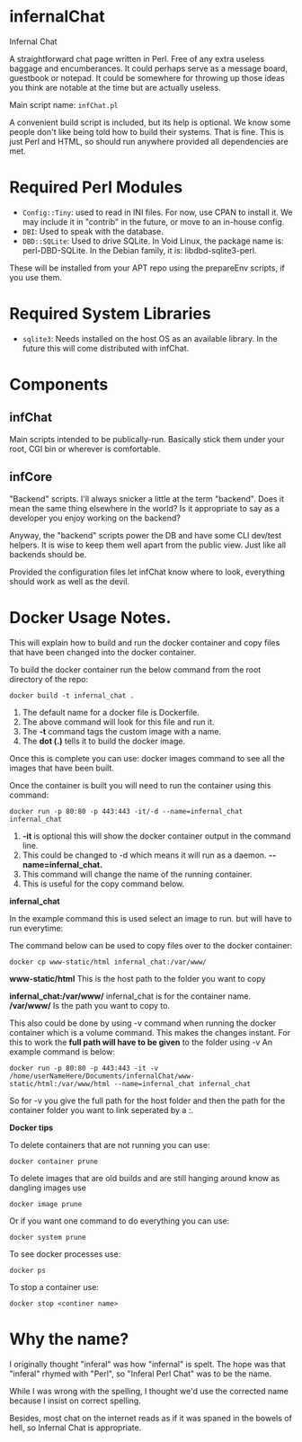 # infernalChat
Infernal Chat

A straightforward chat page written in Perl. Free of any extra useless baggage and encumberances. It could perhaps serve as a message board, guestbook or notepad. It could be somewhere for throwing up those ideas you think are notable at the time but are actually useless.

Main script name: `infChat.pl`

A convenient build script is included, but its help is optional. We know some people don't like being told how to build their systems. That is fine. This is just Perl and HTML, so should run anywhere provided all dependencies are met.

# Required Perl Modules

* `Config::Tiny`: used to read in INI files. For now, use CPAN to install it. We may include it in "contrib" in the future, or move to an in-house config.
* `DBI`: Used to speak with the database.
* `DBD::SQLite`: Used to drive SQLite. In Void Linux, the package name is: perl-DBD-SQLite. In the Debian family, it is: libdbd-sqlite3-perl.

These will be installed from your APT repo using the prepareEnv scripts, if you use them.

# Required System Libraries

* `sqlite3`: Needs installed on the host OS as an available library. In the future this will come distributed with infChat.

# Components

## infChat
Main scripts intended to be publically-run. Basically stick them under your root, CGI bin or wherever is comfortable.

## infCore
"Backend" scripts. I'll always snicker a little at the term "backend". Does it mean the same thing elsewhere in the world? Is it appropriate to say as a developer you enjoy working on the backend?

Anyway, the "backend" scripts power the DB and have some CLI dev/test helpers. It is wise to keep them well apart from the public view. Just like all backends should be.

Provided the configuration files let infChat know where to look, everything should work as well as the devil.

# Docker Usage Notes.
This will explain how to build and run the docker container and copy files
that have been changed into the docker container.

To build the docker container run the below command from the root directory of the repo:

`docker build -t infernal_chat .`

1. The default name for a docker file is Dockerfile.
2. The above command will look for this file and run it.
3. The **-t** command tags the custom image with a name.
4. The **dot (.)** tells it to build the docker image.

Once this is complete you can use: docker images command to see all the images that have been built.

Once the container is built you will need to run the container using this command:

`docker run -p 80:80 -p 443:443 -it/-d --name=infernal_chat infernal_chat`

1. **-it** is optional this will show the docker container output in the command line.
2. This could be changed to -d which means it will run as a daemon.
**--name=infernal_chat.**
3. This command will change the name of the running container.
4. This is useful for the copy command below.

**infernal_chat**

In the example command this is used select an image to run. but will have to run everytime:

The command below can be used to copy files over to the docker container:

`docker cp www-static/html infernal_chat:/var/www/`

**www-static/html**
This is the host path to the folder you want to copy

**infernal_chat:/var/www/**
infernal_chat is for the container name.
**/var/www/**
Is the path you want to copy to.

This also could be done by using -v command when running the docker container which is a volume command.
This makes the changes instant.
For this to work the **full path will have to be given** to the folder using -v
An example command is below:

`docker run -p 80:80 -p 443:443 -it -v /home/userNameHere/Documents/infernalChat/www-static/html:/var/www/html --name=infernal_chat infernal_chat`

So for -v you give the full path for the host folder and then the path for
the container folder you want to link seperated by a :.

**Docker tips**

To delete containers that are not running you can use:

`docker container prune`

To delete images that are old builds and are still hanging around know as dangling images use

`docker image prune`

Or if you want one command to do everything you can use:

`docker system prune`

To see docker processes use:

`docker ps`

To stop a container use:

`docker stop <continer name>`

# Why the name?

I originally thought "inferal" was how "infernal" is spelt. The hope was that "inferal" rhymed with "Perl", so "Inferal Perl Chat" was to be the name.

While I was wrong with the spelling, I thought we'd use the corrected name because I insist on correct spelling.

Besides, most chat on the internet reads as if it was spaned in the bowels of hell, so Infernal Chat is appropriate.
